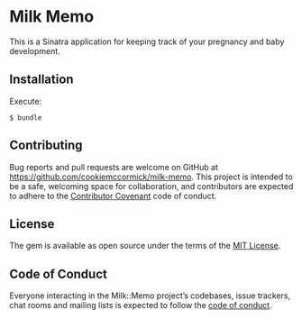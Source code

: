 # Milk Memo

This is a Sinatra application for keeping track of your pregnancy and baby development.

## Installation

Execute:

    $ bundle

## Contributing

Bug reports and pull requests are welcome on GitHub at https://github.com/cookiemccormick/milk-memo. This project is intended to be a safe, welcoming space for collaboration, and contributors are expected to adhere to the [Contributor Covenant](http://contributor-covenant.org) code of conduct.

## License

The gem is available as open source under the terms of the [MIT License](https://opensource.org/licenses/MIT).

## Code of Conduct

Everyone interacting in the Milk::Memo project’s codebases, issue trackers, chat rooms and mailing lists is expected to follow the [code of conduct](https://github.com/[USERNAME]/milk-memo/blob/master/CODE_OF_CONDUCT.md).